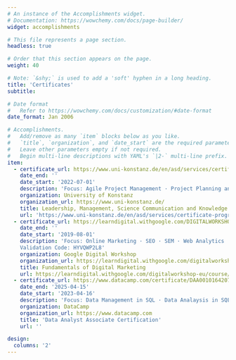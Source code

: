 ```yaml
---
# An instance of the Accomplishments widget.
# Documentation: https://wowchemy.com/docs/page-builder/
widget: accomplishments

# This file represents a page section.
headless: true

# Order that this section appears on the page.
weight: 40

# Note: `&shy;` is used to add a 'soft' hyphen in a long heading.
title: 'Certificates'
subtitle:

# Date format
#   Refer to https://wowchemy.com/docs/customization/#date-format
date_format: Jan 2006

# Accomplishments.
#   Add/remove as many `item` blocks below as you like.
#   `title`, `organization`, and `date_start` are the required parameters.
#   Leave other parameters empty if not required.
#   Begin multi-line descriptions with YAML's `|2-` multi-line prefix.
item:
  - certificate_url: https://www.uni-konstanz.de/en/asd/services/certificate-programmes/leadership-certificate/
    date_end: ''
    date_start: '2022-07-01'
    description: 'Focus: Agile Project Management · Project Planning and Coordination · (Written) Communication · Public Speaking · Supervisory Skills'
    organization: University of Konstanz
    organization_url: https://www.uni-konstanz.de/
    title: Leadership, Management, Science Communication and Knowledge Transfer Certificate
    url: 'https://www.uni-konstanz.de/en/asd/services/certificate-programmes/leadership-certificate/'
  - certificate_url: https://learndigital.withgoogle.com/DIGITALWORKSHOP-EU/validate-certificate-code
    date_end: ''
    date_start: '2019-08-01'
    description: 'Focus: Online Marketing · SEO · SEM · Web Analytics · Business Insights <br>
    Validation Code: HYVQWP2L8'
    organization: Google Digital Workshop
    organization_url: https://learndigital.withgoogle.com/digitalworkshop-eu/
    title: Fundamentals of Digital Marketing
    url: https://learndigital.withgoogle.com/digitalworkshop-eu/course/digital-marketing
  - certificate_url: https://www.datacamp.com/certificate/DAA0010164207024
    date_end: '2025-04-15'
    date_start: '2023-04-16'
    description: 'Focus: Data Management in SQL · Data Analaysis in SQL · Exploratory Analysis Theory · Statistical Experimentation Theory'
    organization: DataCamp
    organization_url: https://www.datacamp.com
    title: 'Data Analyst Associate Certification'
    url: ''

design:
  columns: '2'
---
```

